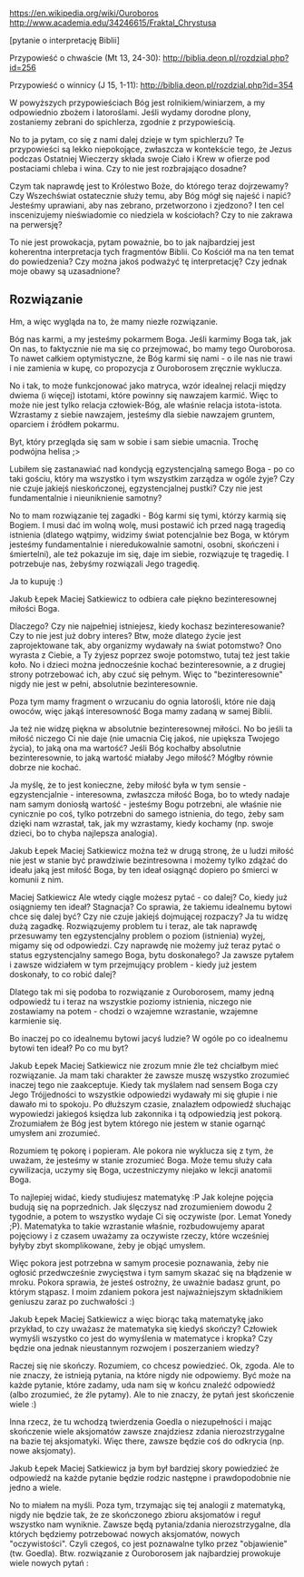 https://en.wikipedia.org/wiki/Ouroboros
http://www.academia.edu/34246615/Fraktal_Chrystusa


[pytanie o interpretację Biblii]

Przypowieść o chwaście (Mt 13, 24-30):
http://biblia.deon.pl/rozdzial.php?id=256

Przypowieść o winnicy (J 15, 1-11):
http://biblia.deon.pl/rozdzial.php?id=354

W powyższych przypowieściach Bóg jest rolnikiem/winiarzem, a my odpowiednio zbożem i latoroślami. Jeśli wydamy dorodne plony, zostaniemy zebrani do spichlerza, zgodnie z przypowieścią.

No to ja pytam, co się z nami dalej dzieje w tym spichlerzu? Te przypowieści są lekko niepokojące, zwłaszcza w kontekście tego, że Jezus podczas Ostatniej Wieczerzy składa swoje Ciało i Krew w ofierze pod postaciami chleba i wina. Czy to nie jest rozbrajająco dosadne?

Czym tak naprawdę jest to Królestwo Boże, do którego teraz dojrzewamy? Czy Wszechświat ostatecznie służy temu, aby Bóg mógł się najeść i napić? Jesteśmy uprawiani, aby nas zebrano, przetworzono i zjedzono? I ten cel inscenizujemy nieświadomie co niedziela w kościołach? Czy to nie zakrawa na perwersję?

To nie jest prowokacja, pytam poważnie, bo to jak najbardziej jest koherentna interpretacja tych fragmentów Biblii. Co Kościół ma na ten temat do powiedzenia? Czy można jakoś podważyć tę interpretację? Czy jednak moje obawy są uzasadnione?

## Rozwiązanie

Hm, a więc wygląda na to, że mamy niezłe rozwiązanie.

Bóg nas karmi, a my jesteśmy pokarmem Boga. Jeśli karmimy Boga tak, jak On nas, to faktycznie nie ma się co przejmować, bo mamy tego Ouroborosa. To nawet całkiem optymistyczne, że Bóg karmi się nami - o ile nas nie trawi i nie zamienia w kupę, co propozycja z Ouroborosem zręcznie wyklucza.

No i tak, to może funkcjonować jako matryca, wzór idealnej relacji między dwiema (i więcej) istotami, które powinny się nawzajem karmić. Więc to może nie jest tylko relacja człowiek-Bóg, ale właśnie relacja istota-istota. Wzrastamy z siebie nawzajem, jesteśmy dla siebie nawzajem gruntem, oparciem i źródłem pokarmu.

Byt, który przegląda się sam w sobie i sam siebie umacnia. Trochę podwójna helisa ;>

Lubiłem się zastanawiać nad kondycją egzystencjalną samego Boga - po co taki gościu, który ma wszystko i tym wszystkim zarządza w ogóle żyje? Czy nie czuje jakiejś nieskończonej, egzystencjalnej pustki? Czy nie jest fundamentalnie i nieuniknienie samotny? 

No to mam rozwiązanie tej zagadki - Bóg karmi się tymi, którzy karmią się Bogiem. I musi dać im wolną wolę, musi postawić ich przed nagą tragedią istnienia (dlatego wątpimy, widzimy świat potencjalnie bez Boga, w którym jesteśmy fundamentalnie i nieredukowalnie samotni, osobni, skończeni i śmiertelni), ale też pokazuje im się, daje im siebie, rozwiązuje tę tragedię. I potrzebuje nas, żebyśmy rozwiązali Jego tragedię.

Ja to kupuję :)



Jakub Łepek Maciej Satkiewicz to odbiera całe piękno bezinteresownej miłości Boga.



Dlaczego? Czy nie najpełniej istniejesz, kiedy kochasz bezinteresowanie? Czy to nie jest już dobry interes? Btw, może dlatego życie jest zaprojektowane tak, aby organizmy wydawały na świat potomstwo? Ono wyrasta z Ciebie, a Ty żyjesz poprzez swoje potomstwo, tutaj też jest takie koło. No i dzieci można jednocześnie kochać bezinteresownie, a z drugiej strony potrzebować ich, aby czuć się pełnym. Więc to "bezinteresownie" nigdy nie jest w pełni, absolutnie bezinteresownie.

Poza tym mamy fragment o wrzucaniu do ognia latorośli, które nie dają owoców, więc jakąś interesowność Boga mamy zadaną w samej Biblii. 

Ja też nie widzę piękna w absolutnie bezinteresownej miłości. No bo jeśli ta miłość niczego Ci nie daje (nie umacnia Cię jakoś, nie upiększa Twojego życia), to jaką ona ma wartość? Jeśli Bóg kochałby absolutnie bezinteresownie, to jaką wartość miałaby Jego miłość? Mógłby równie dobrze nie kochać.

Ja myślę, że to jest konieczne, żeby miłość była w tym sensie - egzystencjalnie - interesowna, zwłaszcza miłość Boga, bo to wtedy nadaje nam samym doniosłą wartość - jesteśmy Bogu potrzebni, ale właśnie nie cynicznie po coś, tylko potrzebni do samego istnienia, do tego, żeby sam dzięki nam wzrastał, tak, jak my wzrastamy, kiedy kochamy (np. swoje dzieci, bo to chyba najlepsza analogia).



Jakub Łepek Maciej Satkiewicz można też w drugą stronę, że u ludzi miłość nie jest w stanie być prawdziwie bezintresowna i możemy tylko zdążać do ideału jaką jest miłość Boga, by ten ideał osiągnąć dopiero po śmierci w komunii z nim.



Maciej Satkiewicz Ale wtedy ciągle możesz pytać - co dalej? Co, kiedy już osiągniemy ten ideał? Stagnacja? Co sprawia, że takiemu idealnemu bytowi chce się dalej być? Czy nie czuje jakiejś dojmującej rozpaczy? Ja tu widzę dużą zagadkę. Rozwiązujemy problem tu i teraz, ale tak naprawdę przesuwamy ten egzystencjalny problem o poziom (istnienia) wyżej, migamy się od odpowiedzi. Czy naprawdę nie możemy już teraz pytać o status egzystencjalny samego Boga, bytu doskonałego? Ja zawsze pytałem i zawsze widziałem w tym przejmujący problem - kiedy już jestem doskonały, to co robić dalej?

Dlatego tak mi się podoba to rozwiązanie z Ouroborosem, mamy jedną odpowiedź tu i teraz na wszystkie poziomy istnienia, niczego nie zostawiamy na potem - chodzi o wzajemne wzrastanie, wzajemne karmienie się. 

Bo inaczej po co idealnemu bytowi jacyś ludzie? W ogóle po co idealnemu bytowi ten ideał? Po co mu byt?




Jakub Łepek Maciej Satkiewicz nie zrozum mnie źle też chciałbym mieć rozwiązanie. Ja mam taki charakter że zawsze muszę wszystko zrozumieć inaczej tego nie zaakceptuje. Kiedy tak myślałem nad sensem Boga czy Jego Trójjedności to wszystkie odpowiedzi wydawały mi się głupie i nie dawało mi to spokoju. Po dłuższym czasie, znalazłem odpowiedź słuchając wypowiedzi jakiegoś księdza lub zakonnika i tą odpowiedzią jest pokorą. Zrozumiałem że Bóg jest bytem którego nie jestem w stanie ogarnąć umysłem ani zrozumieć.




 Rozumiem tę pokorę i popieram. Ale pokora nie wyklucza się z tym, że uważam, że jesteśmy w stanie zrozumieć Boga. Może temu służy cała cywilizacja, uczymy się Boga, uczestniczymy niejako w lekcji anatomii Boga.

To najlepiej widać, kiedy studiujesz matematykę :P Jak kolejne pojęcia budują się na poprzednich. Jak ślęczysz nad zrozumieniem dowodu 2 tygodnie, a potem to wszystko wydaje Ci się oczywiste (por. Lemat Yonedy ;P). Matematyka to takie wzrastanie właśnie, rozbudowujemy aparat pojęciowy i z czasem uważamy za oczywiste rzeczy, które wcześniej byłyby zbyt skomplikowane, żeby je objąć umysłem.

Więc pokora jest potrzebna w samym procesie poznawania, żeby nie ogłosić przedwcześnie zwycięstwa i tym samym skazać się na błądzenie w mroku. Pokora sprawia, że jesteś ostrożny, że uważnie badasz grunt, po którym stąpasz. I moim zdaniem pokora jest najważniejszym składnikiem geniuszu zaraz po zuchwałości :)





Jakub Łepek Maciej Satkiewicz a więc biorąc taką matematykę jako przykład, to czy uważasz że matematyka się kiedyś skończy? Człowiek wymyśli wszystko co jest do wymyślenia w matematyce i kropka? Czy będzie ona jednak nieustannym rozwojem i poszerzaniem wiedzy?




 Raczej się nie skończy. Rozumiem, co chcesz powiedzieć. Ok, zgoda. Ale to nie znaczy, że istnieją pytania, na które nigdy nie odpowiemy. Być może na każde pytanie, które zadamy, uda nam się w końcu znaleźć odpowiedź (albo zrozumieć, że źle pytamy). Ale to nie znaczy, że pytań jest skończenie wiele :)

Inna rzecz, że tu wchodzą twierdzenia Goedla o niezupełności i mając skończenie wiele aksjomatów zawsze znajdziesz zdania nierozstrzygalne na bazie tej aksjomatyki. Więc there, zawsze będzie coś do odkrycia (np. nowe aksjomaty).




Jakub Łepek Maciej Satkiewicz ja bym był bardziej skory powiedzieć że odpowiedź na każde pytanie będzie rodzic następne i prawdopodobnie nie jedno a wiele.




 No to miałem na myśli. Poza tym, trzymając się tej analogii z matematyką, nigdy nie będzie tak, że ze skończonego zbioru aksjomatów i reguł wszystko nam wyniknie. Zawsze będą pytania/zdania nierozstrzygalne, dla których będziemy potrzebować nowych aksjomatów, nowych "oczywistości". Czyli czegoś, co jest poznawalne tylko przez "objawienie" (tw. Goedla).
Btw. rozwiązanie z Ouroborosem jak najbardziej prowokuje wiele nowych pytań :